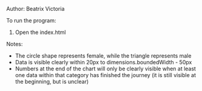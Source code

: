 Author: Beatrix Victoria

To run the program:
1. Open the index.html

Notes:
* The circle shape represents female, while the triangle represents male
* Data is visible clearly within 20px to dimensions.boundedWidth - 50px
* Numbers at the end of the chart will only be clearly visible when at least one data within that category has finished the journey (it is still visible at the beginning, but is unclear)
